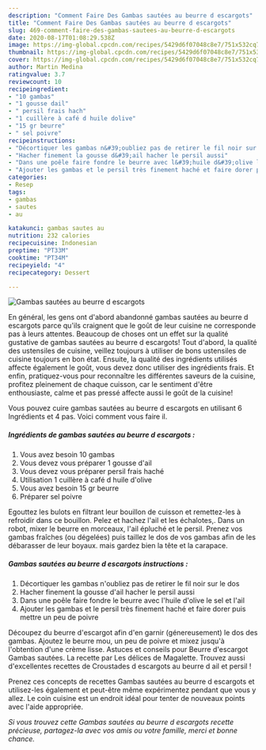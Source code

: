 ```yaml
---
description: "Comment Faire Des Gambas sautées au beurre d escargots"
title: "Comment Faire Des Gambas sautées au beurre d escargots"
slug: 469-comment-faire-des-gambas-sautees-au-beurre-d-escargots
date: 2020-08-17T01:08:29.538Z
image: https://img-global.cpcdn.com/recipes/5429d6f07048c8e7/751x532cq70/gambas-sautees-au-beurre-d-escargots-photo-principale-de-la-recette.jpg
thumbnail: https://img-global.cpcdn.com/recipes/5429d6f07048c8e7/751x532cq70/gambas-sautees-au-beurre-d-escargots-photo-principale-de-la-recette.jpg
cover: https://img-global.cpcdn.com/recipes/5429d6f07048c8e7/751x532cq70/gambas-sautees-au-beurre-d-escargots-photo-principale-de-la-recette.jpg
author: Martin Medina
ratingvalue: 3.7
reviewcount: 10
recipeingredient:
- "10 gambas"
- "1 gousse dail"
- " persil frais hach"
- "1 cuillère à café d huile dolive"
- "15 gr beurre"
- " sel poivre"
recipeinstructions:
- "Décortiquer les gambas n&#39;oubliez pas de retirer le fil noir sur le dos"
- "Hacher finement la gousse d&#39;ail hacher le persil aussi"
- "Dans une poêle faire fondre le beurre avec l&#39;huile d&#39;olive le sel et l&#39;ail"
- "Ajouter les gambas et le persil très finement haché et faire dorer puis mettre un peu de poivre"
categories:
- Resep
tags:
- gambas
- sautes
- au

katakunci: gambas sautes au 
nutrition: 232 calories
recipecuisine: Indonesian
preptime: "PT33M"
cooktime: "PT34M"
recipeyield: "4"
recipecategory: Dessert

---
```



![Gambas sautées au beurre d escargots](https://img-global.cpcdn.com/recipes/5429d6f07048c8e7/751x532cq70/gambas-sautees-au-beurre-d-escargots-photo-principale-de-la-recette.jpg)

En général, les gens ont d'abord abandonné gambas sautées au beurre d escargots parce qu'ils craignent que le goût de leur cuisine ne corresponde pas à leurs attentes. Beaucoup de choses ont un effet sur la qualité gustative de gambas sautées au beurre d escargots! Tout d'abord, la qualité des ustensiles de cuisine, veillez toujours à utiliser de bons ustensiles de cuisine toujours en bon état. Ensuite, la qualité des ingrédients utilisés affecte également le goût, vous devez donc utiliser des ingrédients frais. Et enfin, pratiquez-vous pour reconnaître les différentes saveurs de la cuisine, profitez pleinement de chaque cuisson, car le sentiment d'être enthousiaste, calme et pas pressé affecte aussi le goût de la cuisine!

<!--inarticleads1-->

Vous pouvez cuire gambas sautées au beurre d escargots en utilisant 6 Ingrédients et 4 pas. Voici comment vous faire il.

##### Ingrédients de gambas sautées au beurre d escargots :

1. Vous avez besoin 10 gambas
1. Vous devez vous préparer 1 gousse d&#39;ail
1. Vous devez vous préparer  persil frais haché
1. Utilisation 1 cuillère à café d huile d&#39;olive
1. Vous avez besoin 15 gr beurre
1. Préparer  sel poivre


Egouttez les bulots en filtrant leur bouillon de cuisson et remettez-les à refroidir dans ce bouillon. Pelez et hachez l&#39;ail et les échalotes,. Dans un robot, mixer le beurre en morceaux, l&#39;ail épluché et le persil. Prenez vos gambas fraîches (ou dégelées) puis taillez le dos de vos gambas afin de les débarasser de leur boyaux. mais gardez bien la tête et la carapace. 

<!--inarticleads2-->

##### Gambas sautées au beurre d escargots instructions :

1. Décortiquer les gambas n&#39;oubliez pas de retirer le fil noir sur le dos
1. Hacher finement la gousse d&#39;ail hacher le persil aussi
1. Dans une poêle faire fondre le beurre avec l&#39;huile d&#39;olive le sel et l&#39;ail
1. Ajouter les gambas et le persil très finement haché et faire dorer puis mettre un peu de poivre


Découpez du beurre d&#39;escargot afin d&#39;en garnir (génereusement) le dos des gambas. Ajoutez le beurre mou, un peu de poivre et mixez jusqu&#39;à l&#39;obtention d&#39;une crème lisse. Astuces et conseils pour Beurre d&#39;escargot Gambas sautées. La recette par Les délices de Magalette. Trouvez aussi d&#39;excellentes recettes de Croustades d escargots au beurre d ail et persil ! 

<!--inarticleads1-->

<p>
Prenez ces concepts de recettes Gambas sautées au beurre d escargots et utilisez-les également et peut-être même expérimentez pendant que vous y allez. Le coin cuisine est un endroit idéal pour tenter de nouveaux points avec l'aide appropriée.
</p>

<p>
<i>Si vous trouvez cette Gambas sautées au beurre d escargots recette précieuse, partagez-la avec vos amis ou votre famille, merci et bonne chance.</i>
</p>
